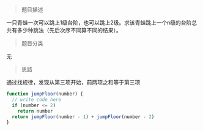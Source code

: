 > 题目描述

一只青蛙一次可以跳上1级台阶，也可以跳上2级。求该青蛙跳上一个n级的台阶总共有多少种跳法（先后次序不同算不同的结果）。

> 题目分类

无

> 思路

通过找规律，发现从第三项开始，前两项之和等于第三项
```js
function jumpFloor(number) {
  // write code here
  if (number <= 2)
    return number
  return jumpFloor(number - 1) + jumpFloor(number - 2)
}
```